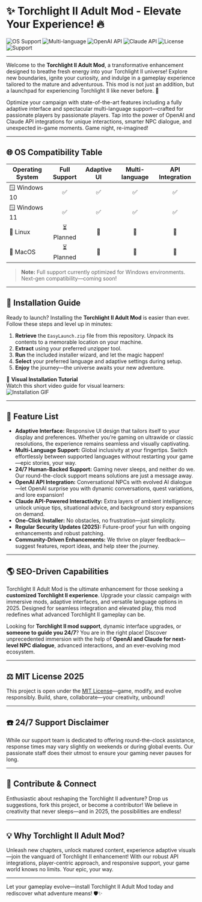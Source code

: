 # ✨ Torchlight II Adult Mod - Elevate Your Experience! 🔥

![OS Support](https://img.shields.io/badge/OS-Windows%2010%20%7C%20Windows%2011-blue.svg)
![Multi-language](https://img.shields.io/badge/language-MULTIPLE-success)
![OpenAI API](https://img.shields.io/badge/API-OpenAI-brightgreen)
![Claude API](https://img.shields.io/badge/API-Claude-orange)
![License](https://img.shields.io/badge/license-MIT-lightgrey)
![Support](https://img.shields.io/badge/24%2F7-Support-red)

---

Welcome to the **Torchlight II Adult Mod**, a transformative enhancement designed to breathe fresh energy into your Torchlight II universe! Explore new boundaries, ignite your curiosity, and indulge in a gameplay experience tailored to the mature and adventurous. This mod is not just an addition, but a launchpad for experiencing Torchlight II like never before. 🦄

Optimize your campaign with state-of-the-art features including a fully adaptive interface and spectacular multi-language support—crafted for passionate players by passionate players. Tap into the power of OpenAI and Claude API integrations for unique interactions, smarter NPC dialogue, and unexpected in-game moments. Game night, re-imagined!

---

## 🌐 OS Compatibility Table

| Operating System | Full Support | Adaptive UI | Multi-language | API Integration |
|------------------|:-----------:|:-----------:|:--------------:|:---------------:|
| 🪟 Windows 10    |     ✅      |     ✅      |      ✅        |       ✅        |
| 🪟 Windows 11    |     ✅      |     ✅      |      ✅        |       ✅        |
| 🐧 Linux         |  ⏳ Planned |     🚧      |      🚧        |      🚧         |
| 🍏 MacOS         |  ⏳ Planned |     🚧      |      🚧        |      🚧         |

> **Note:** Full support currently optimized for Windows environments. Next-gen compatibility—coming soon!

---

## 🚀 Installation Guide

Ready to launch? Installing the **Torchlight II Adult Mod** is easier than ever. Follow these steps and level up in minutes:

1. **Retrieve** the `EasyLaunch.zip` file from this repository. Unpack its contents to a memorable location on your machine.
2. **Extract** using your preferred unzipper tool.
3. **Run** the included installer wizard, and let the magic happen!
4. **Select** your preferred language and adaptive settings during setup.
5. **Enjoy** the journey—the universe awaits your new adventure.

🎥 **Visual Installation Tutorial**  
Watch this short video guide for visual learners:  
![Installation GIF](https://i.imgur.com/czbn975.gif)  

---

## 🤖 Feature List

- **Adaptive Interface:** Responsive UI design that tailors itself to your display and preferences. Whether you’re gaming on ultrawide or classic resolutions, the experience remains seamless and visually captivating.
- **Multi-Language Support:** Global inclusivity at your fingertips. Switch effortlessly between supported languages without restarting your game—epic stories, your way.
- **24/7 Human-Backed Support:** Gaming never sleeps, and neither do we. Our round-the-clock support means solutions are just a message away.
- **OpenAI API Integration:** Conversational NPCs with evolved AI dialogue—let OpenAI surprise you with dynamic conversations, quest variations, and lore expansion!
- **Claude API-Powered Interactivity:** Extra layers of ambient intelligence; unlock unique tips, situational advice, and background story expansions on demand.  
- **One-Click Installer:** No obstacles, no frustration—just simplicity.
- **Regular Security Updates (2025):** Future-proof your fun with ongoing enhancements and robust patching.
- **Community-Driven Enhancements:** We thrive on player feedback—suggest features, report ideas, and help steer the journey.

---

## 🌎 SEO-Driven Capabilities

Torchlight II Adult Mod is the ultimate enhancement for those seeking a **customized Torchlight II experience**. Upgrade your classic campaign with immersive mods, adaptive interfaces, and versatile language options in 2025. Designed for seamless integration and elevated play, this mod redefines what advanced Torchlight II gameplay can be.

Looking for **Torchlight II mod support**, dynamic interface upgrades, or **someone to guide you 24/7**? You are in the right place! Discover unprecedented immersion with the help of **OpenAI and Claude for next-level NPC dialogue**, advanced interactions, and an ever-evolving mod ecosystem.

---

## ⚖️ MIT License 2025

This project is open under the [MIT License](https://opensource.org/licenses/MIT)—game, modify, and evolve responsibly. Build, share, collaborate—your creativity, unbound!

---

## ☎️ 24/7 Support Disclaimer

While our support team is dedicated to offering round-the-clock assistance, response times may vary slightly on weekends or during global events. Our passionate staff does their utmost to ensure your gaming never pauses for long.

---

## 📨 Contribute & Connect

Enthusiastic about reshaping the Torchlight II adventure? Drop us suggestions, fork this project, or become a contributor! We believe in creativity that never sleeps—and in 2025, the possibilities are endless!

---

## 💡 Why Torchlight II Adult Mod?

Unleash new chapters, unlock matured content, experience adaptive visuals—join the vanguard of Torchlight II enhancement! With our robust API integrations, player-centric approach, and responsive support, your game world knows no limits. Your epic, your way.

---

Let your gameplay evolve—install Torchlight II Adult Mod today and rediscover what adventure means! 🛡️✨